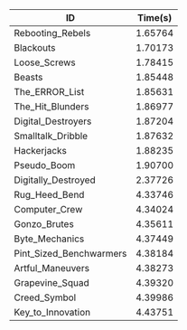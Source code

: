 |ID|Time(s)|
|-|-|
|Rebooting_Rebels|1.65764|
|Blackouts|1.70173|
|Loose_Screws|1.78415|
|Beasts|1.85448|
|The_ERROR_List|1.85631|
|The_Hit_Blunders|1.86977|
|Digital_Destroyers|1.87204|
|Smalltalk_Dribble|1.87632|
|Hackerjacks|1.88235|
|Pseudo_Boom|1.90700|
|Digitally_Destroyed|2.37726|
|Rug_Heed_Bend|4.33746|
|Computer_Crew|4.34024|
|Gonzo_Brutes|4.35611|
|Byte_Mechanics|4.37449|
|Pint_Sized_Benchwarmers|4.38184|
|Artful_Maneuvers|4.38273|
|Grapevine_Squad|4.39320|
|Creed_Symbol|4.39986|
|Key_to_Innovation|4.43751|
